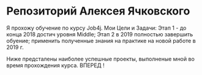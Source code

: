 ﻿# Репозиторий Алексея Ячковского

Я прохожу обучение по курсу Job4j. Мои Цели и Задачи: Этап 1 - до конца 2018 достич уровня Middle; Этап 2 в 2019 полностью завершить обуение; применить полученные знания на практике на новой работе в 2019 г.

Ниже предсталены наиболее успешные проекты, выполненые мной во время прохождения курса. ВПЕРЕД !

